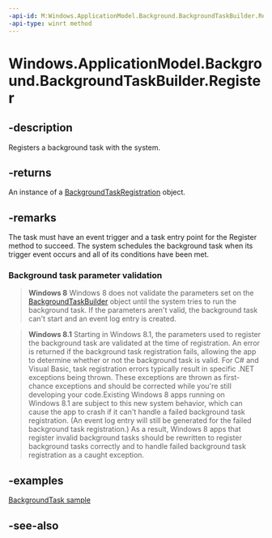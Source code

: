 ```yaml
---
-api-id: M:Windows.ApplicationModel.Background.BackgroundTaskBuilder.Register
-api-type: winrt method
---
```


<!-- Method syntax
public Windows.ApplicationModel.Background.BackgroundTaskRegistration Register()
-->

# Windows.ApplicationModel.Background.BackgroundTaskBuilder.Register

## -description
Registers a background task with the system.

## -returns
An instance of a [BackgroundTaskRegistration](backgroundtaskregistration.md) object.

## -remarks
The task must have an event trigger and a task entry point for the Register method to succeed. The system schedules the background task when its trigger event occurs and all of its conditions have been met.

### Background task parameter validation

> **Windows 8**
> Windows 8 does not validate the parameters set on the [BackgroundTaskBuilder](backgroundtaskbuilder.md) object until the system tries to run the background task. If the parameters aren't valid, the background task can't start and an event log entry is created.

> **Windows 8.1**
> Starting in Windows 8.1, the parameters used to register the background task are validated at the time of registration. An error is returned if the background task registration fails, allowing the app to determine whether or not the background task is valid. For C# and Visual Basic, task registration errors typically result in specific .NET exceptions being thrown. These exceptions are thrown as first-chance exceptions and should be corrected while you're still developing your code.Existing Windows 8 apps running on Windows 8.1 are subject to this new system behavior, which can cause the app to crash if it can't handle a failed background task registration. (An event log entry will still be generated for the failed background task registration.) As a result, Windows 8 apps that register invalid background tasks should be rewritten to register background tasks correctly and to handle failed background task registration as a caught exception.

## -examples
[BackgroundTask sample](https://github.com/Microsoft/Windows-universal-samples/tree/master/Samples/BackgroundTask/cs/BackgroundTask )

## -see-also
